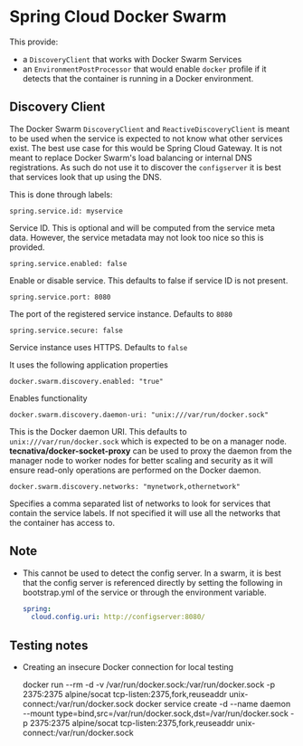 # Spring Cloud Docker Swarm

This provide:
* a `DiscoveryClient` that works with Docker Swarm Services
* an `EnvironmentPostProcessor` that would enable `docker` profile if it detects that the container is running in a Docker environment.

## Discovery Client

The Docker Swarm `DiscoveryClient` and `ReactiveDiscoveryClient` is meant to be used when the service is expected to not know what other services exist.  The best use case for this would be Spring Cloud Gateway.  It is not meant to replace Docker Swarm's load balancing or internal DNS registrations.  As such do not use it to discover the `configserver` it is best that services look that up using the DNS.     

This is done through labels:

    spring.service.id: myservice

Service ID.  This is optional and will be computed from the service meta data.  However, the service metadata may not look too nice so this is provided.

    spring.service.enabled: false

Enable or disable service.  This defaults to false if service ID is not present.

    spring.service.port: 8080

The port of the registered service instance.  Defaults to `8080`

    spring.service.secure: false

Service instance uses HTTPS.  Defaults to `false`

It uses the following application properties

    docker.swarm.discovery.enabled: "true"
    
Enables functionality

    docker.swarm.discovery.daemon-uri: "unix:///var/run/docker.sock"
    
This is the Docker daemon URI.  This defaults to `unix:///var/run/docker.sock` which is expected to be on a manager node.  **tecnativa/docker-socket-proxy** can be used to proxy the daemon from the manager node to worker nodes for better scaling and security as it will ensure read-only operations are performed on the Docker daemon.

    docker.swarm.discovery.networks: "mynetwork,othernetwork"
    
Specifies a comma separated list of networks to look for services that contain the service labels. If not specified it will use all the networks that the container has access to.

## Note

* This cannot be used to detect the config server.  In a swarm, it is best that the config server is referenced directly by setting the following in bootstrap.yml of the service or through the environment variable.

    ```yaml
    spring:
      cloud.config.uri: http://configserver:8080/
    ```

## Testing notes

* Creating an insecure Docker connection for local testing

    docker run --rm -d -v /var/run/docker.sock:/var/run/docker.sock -p 2375:2375 alpine/socat tcp-listen:2375,fork,reuseaddr unix-connect:/var/run/docker.sock 
    docker service create -d --name daemon --mount type=bind,src=/var/run/docker.sock,dst=/var/run/docker.sock -p 2375:2375 alpine/socat tcp-listen:2375,fork,reuseaddr unix-connect:/var/run/docker.sock